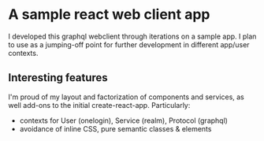 # A sample react web client app

I developed this graphql webclient through iterations on a sample app.  I plan to use as a jumping-off point for further development in different app/user contexts.

## Interesting features

I'm proud of my layout and factorization of components and services, as well add-ons to the initial create-react-app.  Particularly:

- contexts for User (onelogin), Service (realm), Protocol (graphql)
- avoidance of inline CSS, pure semantic classes & elements
